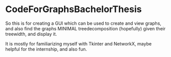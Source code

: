# CodeForGraphsBachelorThesis

So this is for creating a GUI which can be used to create and view graphs, and also find the graphs MINIMAL treedecomposition (hopefully) given their treewidth, and display it. 

It is mostly for familiarizing myself with Tkinter and NetworkX, maybe helpful for the internship, and also fun.